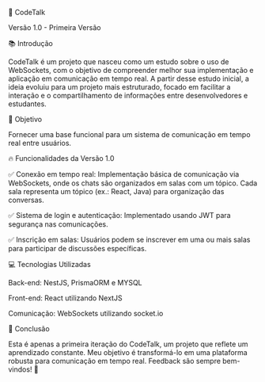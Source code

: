 🚀 CodeTalk

Versão 1.0 - Primeira Versão


📚 Introdução

CodeTalk é um projeto que nasceu como um estudo sobre o uso de WebSockets, com o objetivo de compreender melhor sua implementação e aplicação em comunicação em tempo real. A partir desse estudo inicial, a ideia evoluiu para um projeto mais estruturado, focado em facilitar a interação e o compartilhamento de informações entre desenvolvedores e estudantes.


🎯 Objetivo

Fornecer uma base funcional para um sistema de comunicação em tempo real entre usuários.


🔥 Funcionalidades da Versão 1.0

✅ Conexão em tempo real: Implementação básica de comunicação via WebSockets, onde os chats são organizados em salas com um tópico. Cada sala representa um tópico (ex.: React, Java) para organização das conversas.
 
✅ Sistema de login e autenticação: Implementado usando JWT para segurança nas comunicações.


✅ Inscrição em salas: Usuários podem se inscrever em uma ou mais salas para participar de discussões específicas.



💻 Tecnologias Utilizadas

Back-end: NestJS, PrismaORM e MYSQL

Front-end: React utilizando NextJS

Comunicação: WebSockets utilizando socket.io


📌 Conclusão

Esta é apenas a primeira iteração do CodeTalk, um projeto que reflete um aprendizado constante. Meu objetivo é transformá-lo em uma plataforma robusta para comunicação em tempo real. Feedback são sempre bem-vindos! 🙌
